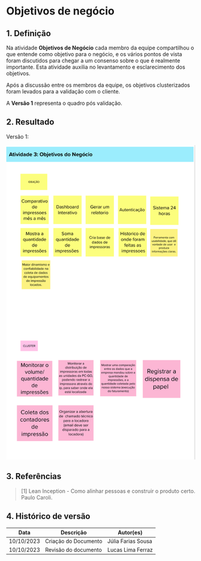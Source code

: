 # Objetivos de negócio

## 1. Definição
Na atividade __Objetivos de Negócio__  cada membro da equipe compartilhou o que entende como objetivo para o negócio, e os vários pontos de vista foram discutidos para chegar a um consenso sobre o que é realmente
importante. Esta atividade auxilia no levantamento e esclarecimento dos objetivos.

Após a discussão entre os membros da equipe, os objetivos clusterizados foram levados para a validação com o cliente.

A __Versão 1__ representa o quadro pós validação.

## 2. Resultado

Versão 1:

![Objetivos de negócio](../assets/lean-inception/objetivos_de_negocio.png)


## 3. Referências

> [1] Lean Inception - Como alinhar pessoas e construir o produto certo. Paulo Caroli.

## 4. Histórico de versão

|**Data**|**Descrição**|**Autor(es)**|
|--------|-------------|--------------|
|10/10/2023| Criação do Documento |Júlia Farias Sousa|
|10/10/2023| Revisão do documento | Lucas Lima Ferraz|